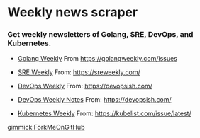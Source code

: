 # Weekly news scraper

### Get weekly newsletters of Golang, SRE, DevOps, and Kubernetes.


- [Golang Weekly](golangweekly/golangweekly-375.md) From https://golangweekly.com/issues

- [SRE Weekly](sreweekly/sreweekly-283.md) From: https://sreweekly.com/

- [DevOps Weekly](devopsweekly/devopsweekly-230.md) From: https://devopsish.com/

- [DevOps Weekly Notes](devopsweeklynotes/devopsweeklynotes-230.md) From: https://devopsish.com/

- [Kubernetes Weekly](kubelist/kubelist-134.md) From: https://kubelist.com/issue/latest/


[gimmick:ForkMeOnGitHub](http://www.github.com/able8/weekly)
